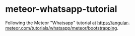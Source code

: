 # meteor-whatsapp-tutorial
Following the Meteor "Whatsapp" tutorial at https://angular-meteor.com/tutorials/whatsapp/meteor/bootstrapping.
